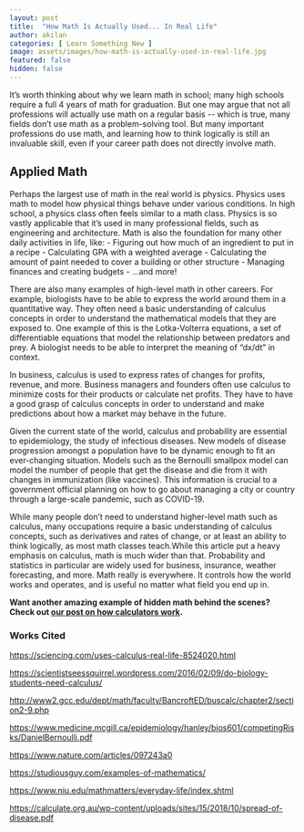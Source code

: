 ```yaml
---
layout: post
title:  "How Math Is Actually Used... In Real Life"
author: akilan
categories: [ Learn Something New ]
image: assets/images/how-math-is-actually-used-in-real-life.jpg
featured: false
hidden: false
---
```



It’s worth thinking about why we learn math in school; many high schools
require a full 4 years of math for graduation. But one may argue that
not all professions will actually use math on a regular basis -- which
is true, many fields don’t use math as a problem-solving tool. But many
important professions do use math, and learning how to think logically
is still an invaluable skill, even if your career path does not directly
involve math.

## **Applied Math**

Perhaps the largest use of math in the real world is physics. Physics
uses math to model how physical things behave under various conditions.
In high school, a physics class often feels similar to a math class.
Physics is so vastly applicable that it’s used in many professional
fields, such as engineering and architecture. Math is also the
foundation for many other daily activities in life, like: - Figuring out
how much of an ingredient to put in a recipe - Calculating GPA with a
weighted average - Calculating the amount of paint needed to cover a
building or other structure - Managing finances and creating budgets -
...and more!

There are also many examples of high-level math in other careers. For
example, biologists have to be able to express the world around them in
a quantitative way. They often need a basic understanding of calculus
concepts in order to understand the mathematical models that they are
exposed to. One example of this is the Lotka-Volterra equations, a set
of differentiable equations that model the relationship between
predators and prey. A biologist needs to be able to interpret the
meaning of “dx/dt” in context.

In business, calculus is used to express rates of changes for profits,
revenue, and more. Business managers and founders often use calculus to
minimize costs for their products or calculate net profits. They have to
have a good grasp of calculus concepts in order to understand and make
predictions about how a market may behave in the future.

Given the current state of the world, calculus and probability are
essential to epidemiology, the study of infectious diseases. New models
of disease progression amongst a population have to be dynamic enough to
fit an ever-changing situation. Models such as the Bernoulli smallpox
model can model the number of people that get the disease and die from
it with changes in immunization (like vaccines). This information is
crucial to a government official planning on how to go about managing a
city or country through a large-scale pandemic, such as COVID-19.

While many people don’t need to understand higher-level math such as
calculus, many occupations require a basic understanding of calculus
concepts, such as derivatives and rates of change, or at least an
ability to think logically, as most math classes teach.While this
article put a heavy emphasis on calculus, math is much wider than that.
Probability and statistics in particular are widely used for business,
insurance, weather forecasting, and more. Math really is everywhere. It
controls how the world works and operates, and is useful no matter what
field you end up in.

**Want another amazing example of hidden math behind the scenes? Check out [our post on how calculators work](/blog/how-a-calculator-works).**

### **Works Cited**

https://sciencing.com/uses-calculus-real-life-8524020.html

https://scientistseessquirrel.wordpress.com/2016/02/09/do-biology-students-need-calculus/

http://www2.gcc.edu/dept/math/faculty/BancroftED/buscalc/chapter2/section2-9.php

https://www.medicine.mcgill.ca/epidemiology/hanley/bios601/competingRisks/DanielBernoulli.pdf

https://www.nature.com/articles/097243a0

https://studiousguy.com/examples-of-mathematics/

https://www.niu.edu/mathmatters/everyday-life/index.shtml

https://calculate.org.au/wp-content/uploads/sites/15/2018/10/spread-of-disease.pdf
